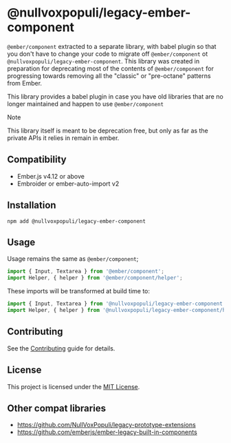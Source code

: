 # @nullvoxpopuli/legacy-ember-component

`@ember/component` extracted to a separate library, with babel plugin so that you don't have to change your code to migrate off `@ember/component` ot `@nullvoxpopuli/legacy-ember-component`. This library was created in preparation for deprecating most of the contents of `@ember/component` for progressing towards removing all the "classic" or "pre-octane" patterns from Ember.

This library provides a babel plugin in case you have old libraries that are no longer maintained and happen to use `@ember/component`

> [!NOTE]
> This library itself is meant to be deprecation free, but only as far as the private APIs it relies in remain in ember.

## Compatibility

- Ember.js v4.12 or above
- Embroider or ember-auto-import v2

## Installation

```
npm add @nullvoxpopuli/legacy-ember-component
```

## Usage


Usage remains the same as `@ember/component`;
```js
import { Input, Textarea } from '@ember/component';
import Helper, { helper } from '@ember/component/helper';
```

These imports will be transformed at build time to:
```js
import { Input, Textarea } from '@nullvoxpopuli/legacy-ember-component';
import Helper, { helper } from '@nullvoxpopuli/legacy-ember-component/helper';
```

## Contributing

See the [Contributing](CONTRIBUTING.md) guide for details.

## License

This project is licensed under the [MIT License](LICENSE.md).

## Other compat libraries

- https://github.com/NullVoxPopuli/legacy-prototype-extensions
- https://github.com/emberjs/ember-legacy-built-in-components

